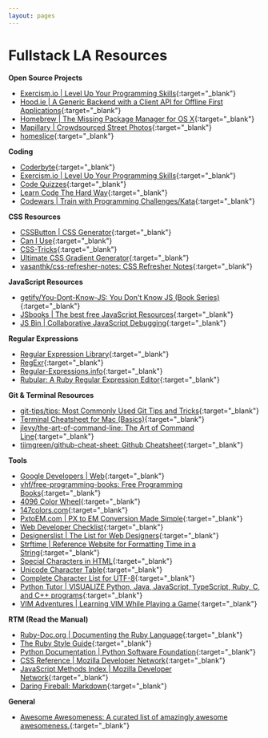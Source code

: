 ```yaml
---
layout: pages
---
```


Fullstack LA Resources
======================

**Open Source Projects**

+ [Exercism.io \| Level Up Your Programming Skills](http://exercism.io/){:target="_blank"}
+ [Hood.ie \| A Generic Backend with a Client API for Offline First Applications](http://hood.ie/){:target="_blank"}
+ [Homebrew \| The Missing Package Manager for OS X](https://github.com/Homebrew/brew/){:target="_blank"}
+ [Mapillary \| Crowdsourced Street Photos](https://www.mapillary.com/){:target="_blank"}
+ [homeslice](https://github.com/andytlr/homeslice){:target="_blank"}


**Coding**

+ [Coderbyte](https://coderbyte.com/){:target="_blank"}
+ [Exercism.io \| Level Up Your Programming Skills](http://exercism.io/){:target="_blank"}
+ [Code Quizzes](http://www.codequizzes.com/){:target="_blank"}
+ [Learn Code The Hard Way](https://learncodethehardway.org/){:target="_blank"}
+ [Codewars \| Train with Programming Challenges/Kata](https://www.codewars.com/){:target="_blank"}


**CSS Resources**

+ [CSSButton \| CSS Generator](http://www.cssbutton.me/){:target="_blank"}
+ [Can I Use](http://caniuse.com/){:target="_blank"}
+ [CSS-Tricks](https://css-tricks.com/){:target="_blank"}
+ [Ultimate CSS Gradient Generator](http://www.colorzilla.com/gradient-editor/){:target="_blank"}
+ [vasanthk/css-refresher-notes: CSS Refresher Notes](https://github.com/vasanthk/css-refresher-notes){:target="_blank"}


**JavaScript Resources**

+ [getify/You-Dont-Know-JS: You Don't Know JS (Book Series)](https://github.com/getify/You-Dont-Know-JS){:target="_blank"}
+ [JSbooks \| The best free JavaScript Resources](http://jsbooks.revolunet.com/){:target="_blank"}
+ [JS Bin \| Collaborative JavaScript Debugging](https://jsbin.com){:target="_blank"}


**Regular Expressions**

+ [Regular Expression Library](http://regexlib.com/){:target="_blank"}
+ [RegExr](http://regexr.com/){:target="_blank"}
+ [Regular-Expressions.info](http://www.regular-expressions.info/){:target="_blank"}
+ [Rubular: A Ruby Regular Expression Editor](http://rubular.com/){:target="_blank"}


**Git & Terminal Resources**

+ [git-tips/tips: Most Commonly Used Git Tips and Tricks](https://github.com/git-tips/tips){:target="_blank"}
+ [Terminal Cheatsheet for Mac (Basics)](https://github.com/0nn0/terminal-mac-cheatsheet){:target="_blank"}
+ [jlevy/the-art-of-command-line: The Art of Command Line](https://github.com/jlevy/the-art-of-command-line){:target="_blank"}
+ [tiimgreen/github-cheat-sheet: Github Cheatsheet](https://github.com/tiimgreen/github-cheat-sheet){:target="_blank"}


**Tools**

+ [Google Developers \| Web](https://developers.google.com/web/){:target="_blank"}
+ [vhf/free-programming-books: Free Programming Books](https://github.com/vhf/free-programming-books/blob/master/free-programming-books.md){:target="_blank"}
+ [4096 Color Wheel](http://www.ficml.org/jemimap/style/color/wheel.html){:target="_blank"}
+ [147colors.com](http://www.147colors.com/grid/){:target="_blank"}
+ [PxtoEM.com \| PX to EM Conversion Made Simple](http://pxtoem.com/){:target="_blank"}
+ [Web Developer Checklist](http://webdevchecklist.com/){:target="_blank"}
+ [Designerslist \| The List for Web Designers](http://www.designerslist.info/){:target="_blank"}
+ [Strftime \| Reference Website for Formatting Time in a String](http://strftime.net/){:target="_blank"}
+ [Special Characters in HTML](http://www.degraeve.com/reference/specialcharacters.php){:target="_blank"}
+ [Unicode Character Table](http://unicode-table.com/en/#control-character){:target="_blank"}
+ [Complete Character List for UTF-8](http://www.fileformat.info/info/charset/UTF-8/list.htm){:target="_blank"}
+ [Python Tutor \| VISUALIZE Python, Java, JavaScript, TypeScript, Ruby, C, and C++ programs](http://pythontutor.com/){:target="_blank"}
+ [VIM Adventures \| Learning VIM While Playing a Game](http://vim-adventures.com/){:target="_blank"}


**RTM (Read the Manual)**

+ [Ruby-Doc.org \| Documenting the Ruby Language](http://ruby-doc.org/){:target="_blank"}
+ [The Ruby Style Guide](https://github.com/bbatsov/ruby-style-guide){:target="_blank"}
+ [Python Documentation \| Python Software Foundation](https://docs.python.org){:target="_blank"}
+ [CSS Reference \| Mozilla Developer Network](https://developer.mozilla.org/en-US/docs/Web/CSS/Reference){:target="_blank"}
+ [JavaScript Methods Index \| Mozilla Developer Network](https://developer.mozilla.org/en-US/docs/Web/JavaScript/Reference/Methods_Index){:target="_blank"}
+ [Daring Fireball: Markdown](http://daringfireball.net/projects/markdown/){:target="_blank"}


**General**

+ [Awesome Awesomeness: A curated list of amazingly awesome awesomeness.](https://github.com/bayandin/awesome-awesomeness){:target="_blank"}

